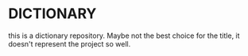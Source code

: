 # DICTIONARY

this is a dictionary repository.
Maybe not the best choice for the title, it doesn't represent the project so well.
